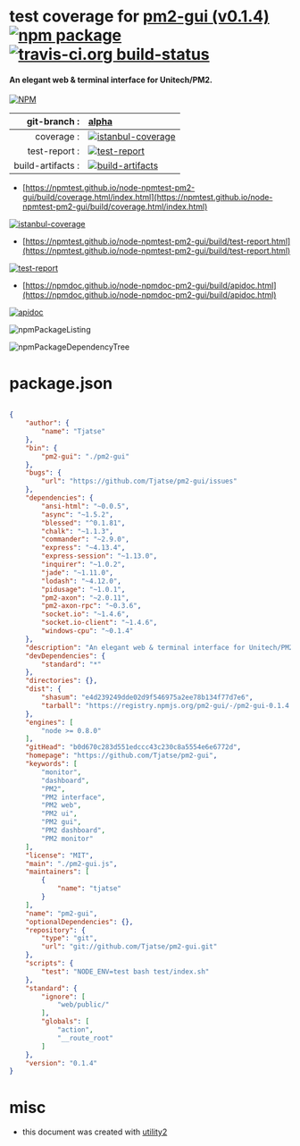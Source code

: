 # test coverage for  [pm2-gui (v0.1.4)](https://github.com/Tjatse/pm2-gui)  [![npm package](https://img.shields.io/npm/v/npmtest-pm2-gui.svg?style=flat-square)](https://www.npmjs.org/package/npmtest-pm2-gui) [![travis-ci.org build-status](https://api.travis-ci.org/npmtest/node-npmtest-pm2-gui.svg)](https://travis-ci.org/npmtest/node-npmtest-pm2-gui)
#### An elegant web & terminal interface for Unitech/PM2.

[![NPM](https://nodei.co/npm/pm2-gui.png?downloads=true&downloadRank=true&stars=true)](https://www.npmjs.com/package/pm2-gui)

| git-branch : | [alpha](https://github.com/npmtest/node-npmtest-pm2-gui/tree/alpha)|
|--:|:--|
| coverage : | [![istanbul-coverage](https://npmtest.github.io/node-npmtest-pm2-gui/build/coverage.badge.svg)](https://npmtest.github.io/node-npmtest-pm2-gui/build/coverage.html/index.html)|
| test-report : | [![test-report](https://npmtest.github.io/node-npmtest-pm2-gui/build/test-report.badge.svg)](https://npmtest.github.io/node-npmtest-pm2-gui/build/test-report.html)|
| build-artifacts : | [![build-artifacts](https://npmtest.github.io/node-npmtest-pm2-gui/glyphicons_144_folder_open.png)](https://github.com/npmtest/node-npmtest-pm2-gui/tree/gh-pages/build)|

- [https://npmtest.github.io/node-npmtest-pm2-gui/build/coverage.html/index.html](https://npmtest.github.io/node-npmtest-pm2-gui/build/coverage.html/index.html)

[![istanbul-coverage](https://npmtest.github.io/node-npmtest-pm2-gui/build/screenCapture.buildCi.browser.%252Ftmp%252Fbuild%252Fcoverage.lib.html.png)](https://npmtest.github.io/node-npmtest-pm2-gui/build/coverage.html/index.html)

- [https://npmtest.github.io/node-npmtest-pm2-gui/build/test-report.html](https://npmtest.github.io/node-npmtest-pm2-gui/build/test-report.html)

[![test-report](https://npmtest.github.io/node-npmtest-pm2-gui/build/screenCapture.buildCi.browser.%252Ftmp%252Fbuild%252Ftest-report.html.png)](https://npmtest.github.io/node-npmtest-pm2-gui/build/test-report.html)

- [https://npmdoc.github.io/node-npmdoc-pm2-gui/build/apidoc.html](https://npmdoc.github.io/node-npmdoc-pm2-gui/build/apidoc.html)

[![apidoc](https://npmdoc.github.io/node-npmdoc-pm2-gui/build/screenCapture.buildCi.browser.%252Ftmp%252Fbuild%252Fapidoc.html.png)](https://npmdoc.github.io/node-npmdoc-pm2-gui/build/apidoc.html)

![npmPackageListing](https://npmtest.github.io/node-npmtest-pm2-gui/build/screenCapture.npmPackageListing.svg)

![npmPackageDependencyTree](https://npmtest.github.io/node-npmtest-pm2-gui/build/screenCapture.npmPackageDependencyTree.svg)



# package.json

```json

{
    "author": {
        "name": "Tjatse"
    },
    "bin": {
        "pm2-gui": "./pm2-gui"
    },
    "bugs": {
        "url": "https://github.com/Tjatse/pm2-gui/issues"
    },
    "dependencies": {
        "ansi-html": "~0.0.5",
        "async": "~1.5.2",
        "blessed": "^0.1.81",
        "chalk": "~1.1.3",
        "commander": "~2.9.0",
        "express": "~4.13.4",
        "express-session": "~1.13.0",
        "inquirer": "~1.0.2",
        "jade": "~1.11.0",
        "lodash": "~4.12.0",
        "pidusage": "~1.0.1",
        "pm2-axon": "~2.0.11",
        "pm2-axon-rpc": "~0.3.6",
        "socket.io": "~1.4.6",
        "socket.io-client": "~1.4.6",
        "windows-cpu": "~0.1.4"
    },
    "description": "An elegant web & terminal interface for Unitech/PM2.",
    "devDependencies": {
        "standard": "*"
    },
    "directories": {},
    "dist": {
        "shasum": "e4d239249dde02d9f546975a2ee78b134f77d7e6",
        "tarball": "https://registry.npmjs.org/pm2-gui/-/pm2-gui-0.1.4.tgz"
    },
    "engines": [
        "node >= 0.8.0"
    ],
    "gitHead": "b0d670c283d551edccc43c230c8a5554e6e6772d",
    "homepage": "https://github.com/Tjatse/pm2-gui",
    "keywords": [
        "monitor",
        "dashboard",
        "PM2",
        "PM2 interface",
        "PM2 web",
        "PM2 ui",
        "PM2 gui",
        "PM2 dashboard",
        "PM2 monitor"
    ],
    "license": "MIT",
    "main": "./pm2-gui.js",
    "maintainers": [
        {
            "name": "tjatse"
        }
    ],
    "name": "pm2-gui",
    "optionalDependencies": {},
    "repository": {
        "type": "git",
        "url": "git://github.com/Tjatse/pm2-gui.git"
    },
    "scripts": {
        "test": "NODE_ENV=test bash test/index.sh"
    },
    "standard": {
        "ignore": [
            "web/public/"
        ],
        "globals": [
            "action",
            "__route_root"
        ]
    },
    "version": "0.1.4"
}
```



# misc
- this document was created with [utility2](https://github.com/kaizhu256/node-utility2)
